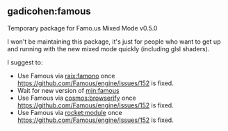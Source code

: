 ## gadicohen:famous

Temporary package for Famo.us Mixed Mode v0.5.0

I won't be maintaining this package, it's just for people who want to get up
and running with the new mixed mode quickly (including glsl shaders).

I suggest to:

* Use Famous via [raix:famono](https://atmospherejs.com/raix/famono) once https://github.com/Famous/engine/issues/152 is fixed.
* Wait for new version of [mjn:famous](https://atmospherejs.com/mjn/famous)
* Use Famous via [cosmos:browserify](https://atmospherejs.com/cosmos/browserify) once https://github.com/Famous/engine/issues/152 is fixed.
* Use Famous via [rocket:module](https://atmospherejs.com/rocket/module) once https://github.com/Famous/engine/issues/152 is fixed.